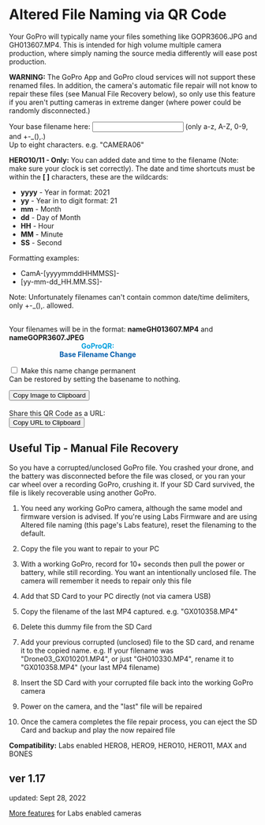 # Altered File Naming via QR Code

<script src="../../jquery.min.js"></script>
<script src="../../qrcodeborder.js"></script>
<script src="../../html2canvas.min.js"></script>
<style>
        #qrcode{
            width: 100%;
        }
        div{
            width: 100%;
            display: inline-block;
        }
</style>

Your GoPro will typically name your files something like GOPR3606.JPG and GH013607.MP4. This is intended for high volume multiple camera production, where simply naming the source media differently will ease post production. 

**WARNING:** The GoPro App and GoPro cloud services will not support these renamed files. In addition, the camera's automatic file repair will not know to repair these files (see Manual File Recovery below), so only use this feature if you aren't putting cameras in extreme danger (where power could be randomly disconnected.) 

Your base filename here: <input type="text" id="addname" value=""> (only a-z, A-Z, 0-9, and +-_(),.)<br> 
Up to eight characters. e.g. "CAMERA06"<br> 

**HERO10/11 - Only:** You can added date and time to the filename (Note: make sure your clock is set correctly).  The date and time shortcuts must be within the **[ ]** characters, these are the wildcards:
 - **yyyy** - Year in format: 2021
 - **yy** - Year in to digit format: 21
 - **mm** - Month
 - **dd** - Day of Month
 - **HH** - Hour
 - **MM** - Minute
 - **SS** - Second
 
Formatting examples: 
 - CamA-[yyyymmddHHMMSS]-
 - [yy-mm-dd_HH.MM.SS]-

Note: Unfortunately filenames can't contain common date/time delimiters, only +-_(),. allowed.

<br>
Your filenames will be in the format: <b id="newnameMP4">nameGH013607.MP4</b> and <b id="newnameJPG">nameGOPR3607.JPEG</b><br>

<div id="qrcode_txt" style="width: 360px">
  <center>
  <div id="qrcode"></div><br>
  <b><font color="#009FDF">GoProQR:</font></b> <em id="qrtext"></em><br>
  <b><font color="#005CAC">Base Filename Change</font></b>
  </center>
</div>

<input type="checkbox" id="permanent" name="permanent"> <label for="permanent">Make this name change permanent</label><br>
Can be restored by setting the basename to nothing.

<button id="copyImg">Copy Image to Clipboard</button>
<br>
<br>
Share this QR Code as a URL: <small id="urltext"></small><br>
<button id="copyBtn">Copy URL to Clipboard</button>


## Useful Tip - Manual File Recovery 
 
So you have a corrupted/unclosed GoPro file. You crashed your drone, and the battery was disconnected before the file was closed, or you ran your car wheel over a recording GoPro, crushing it. If your SD Card survived, the file is likely recoverable using another GoPro. 

1. You need any working GoPro camera, although the same model and firmware version is advised. If you're using Labs Firmware and are using Altered file naming (this page's Labs feature), reset the filenaming to the default. 

2. Copy the file you want to repair to your PC

3. With a working GoPro, record for 10+ seconds then pull the power or battery, while still recording. You want an intentionally unclosed file. The camera will remember it needs to repair only this file

4. Add that SD Card to your PC directly (not via camera USB)

5. Copy the filename of the last MP4 captured. e.g. "GX010358.MP4"

6. Delete this dummy file from the SD Card

7. Add your previous corrupted (unclosed) file to the SD card, and rename it to the copied name. e.g. If your filename was "Drone03_GX010201.MP4", or just "GH010330.MP4", rename it to "GX010358.MP4" (your last MP4 filename)

8. Insert the SD Card with your corrupted file back into the working GoPro camera

9. Power on the camera, and the "last" file will be repaired

10. Once the camera completes the file repair process, you can eject the SD Card and backup and play the now repaired file


**Compatibility:** Labs enabled HERO8, HERO9, HERO10, HERO11, MAX and BONES 
        
## ver 1.17
updated: Sept 28, 2022

[More features](..) for Labs enabled cameras

<script>
var once = true;
var qrcode;
var clipcopy = "";
var cmd = "";
var lasttimecmd = "";
var changed = true;
var number = 1;

function makeQR() 
{	
  if(once === true)
  {
    qrcode = new QRCode(document.getElementById("qrcode"), 
    {
      text : "!MOWNR=\"\"",
      width : 360,
      height : 360,
      correctLevel : QRCode.CorrectLevel.M
    });
    once = false;
  }
}

function pad(num, size) {
    var s = num+"";
    while (s.length < size) s = "0" + s;
    return s;
}

function filter(txt)
{
	var desired;
	desired = txt.replace('{', '');
	desired = desired.replace('}', '');
	desired = desired.replace('\[', '{');
	desired = desired.replace(']', '}');
	desired = desired.replace(/[^a-zA-Z0-9-_+(){},.]/gi, '');
	desired = desired.replace('{', '\[');
	desired = desired.replace('}', ']');
	return desired;
}

function timeLoop()
{
  var type = "o";
	
  if(document.getElementById("permanent") !== null)
  {
	if(document.getElementById("permanent").checked === true)
	{
		type = "!";
	}
  }
		
  if(document.getElementById("addname") !== null)
  {
    cmd = type + "MBASE=\"" + filter(document.getElementById("addname").value) + "\"";
  }
  else
  {
    cmd = type + "MBASE=\"\"";
  }

  if(document.getElementById("newnameMP4") !== null)
  {
	var MP4 = filter(document.getElementById("addname").value) + "GH01" + pad(number,4) + ".MP4";
	var JPG = filter(document.getElementById("addname").value) + "GOPR" + pad(number,4) + ".JPG";
 
	number++;
	if(number > 9999) 
	{
	  number = 1;
	}
	
	document.getElementById("newnameMP4").innerHTML = MP4;
	document.getElementById("newnameJPG").innerHTML = JPG;
  }

  qrcode.clear(); 
  qrcode.makeCode(cmd);
  
  if(cmd != lasttimecmd)
  {
	changed = true;
	lasttimecmd = cmd;
  }
	
  if(changed === true)
  {
	document.getElementById("qrtext").innerHTML = cmd;
	clipcopy = "https://gopro.github.io/labs/control/set/?cmd=" + cmd + "&title=Base%20Filename%20Change";
	document.getElementById("urltext").innerHTML = clipcopy;
	changed = false;
  }
  
  var t = setTimeout(timeLoop, 250);
}

function myReloadFunction() {
  location.reload();
}


async function copyImageToClipboard() {
    html2canvas(document.querySelector("#qrcode_txt")).then(canvas => canvas.toBlob(blob => navigator.clipboard.write([new ClipboardItem({'image/png': blob})])));
}
async function copyTextToClipboard(text) {
	try {
		await navigator.clipboard.writeText(text);
	} catch(err) {
		alert('Error in copying text: ', err);
	}
}

function setupButtons() {	
    document.getElementById("copyBtn").onclick = function() { 
        copyTextToClipboard(clipcopy);
	};
    document.getElementById("copyImg").onclick = function() { 
        copyImageToClipboard();
	};
}

makeQR();
setupButtons();
timeLoop();

</script>
